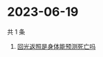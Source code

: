 # 2023-06-19

共 1 条

<!-- BEGIN -->
<!-- 最后更新时间 Mon Jun 19 2023 01:01:56 GMT+0800 (China Standard Time) -->

1. [回光返照是身体能预测死亡吗](https://www.zhihu.com/search?q=回光返照是身体能预测死亡吗)

<!-- END -->
